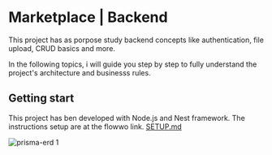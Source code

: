 # Marketplace | Backend

This project has as porpose study backend concepts like authentication, file upload, CRUD basics and more.

In the following topics, i will guide you step by step to fully understand the project's architecture and businesss rules.

## Getting start

This project has ben developed with Node.js and Nest framework. The instructions setup are at the flowwo link.
[SETUP.md]()

![prisma-erd 1](https://user-images.githubusercontent.com/49209628/219867384-0152d643-9208-4c2e-9003-f9836134cf4c.png)
